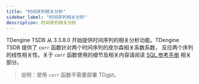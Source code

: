 ```yaml
---
title: "时间序列相关分析"
sidebar_label: "时间序列相关分析"
description: 时间序列相关分析
---
```


TDengine TSDB 从 3.3.8.0 开始提供时间序列的相关分析功能。TDengine TSDB 提供了 `corr` 函数针对两个时间序列的皮尔森相关系数系数，
反应两个序列的线性相关性。关于 `corr` 函数使用的细节及相关内容请阅读 [SQL 参考手册](../../14-reference/03-taos-sql/22-function.md#corr)
相关部分。

> 说明：使用 `corr` 函数不需要部署 TDgpt。
